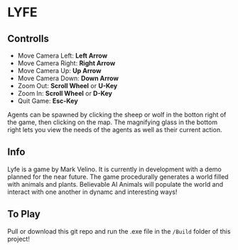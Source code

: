 # LYFE

## Controlls
- Move Camera Left: **Left Arrow**
- Move Camera Right: **Right Arrow**
- Move Camera Up: **Up Arrow**
- Move Camera Down: **Down Arrow**
- Zoom Out: **Scroll Wheel** or **U-Key**
- Zoom In: **Scroll Wheel** or **D-Key**
- Quit Game: **Esc-Key**

Agents can be spawned by clicking the sheep or wolf in the botton right of the game, then clicking on the map. The magnifying glass in the bottom right lets you view the needs of the agents as well as their current action.

## Info
Lyfe is a game by Mark Velino. It is currently in development with a demo planned for the near future. The game procedurally generates a world filled with animals and plants. Believable AI Animals will populate the world and interact with one another in dynamc and interesting ways!

## To Play
Pull or download this git repo and run the .exe file in the `/Build` folder of this project!